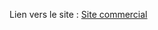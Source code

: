 Lien vers le site : [Site commercial](https://jdolivet.github.io/NSI-Projets/Premiere/2021/Projet-3/Site_Commercial/PaginaWelcome.html)
